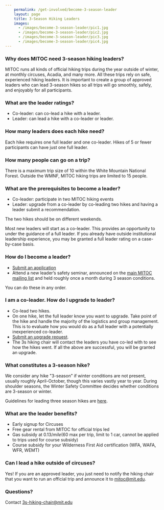```yaml
---
    permalink: /get-involved/become-3-season-leader
    layout: page
    title: 3-Season Hiking Leaders
    images:
      - /images/become-3-season-leader/pic1.jpg
      - /images/become-3-season-leader/pic2.jpg
      - /images/become-3-season-leader/pic3.jpg
      - /images/become-3-season-leader/pic4.jpg
---
```


### Why does MITOC need 3-season hiking leaders?

MITOC runs all kinds of official hiking trips during the year outside of winter, at monthly circuses, Acadia, and many more. All these trips rely on safe, experienced hiking leaders. It is important to create a group of approved leaders who can lead 3-season hikes so all trips will go smoothly, safely, and enjoyably for all participants.

### What are the leader ratings?

*   Co-leader: can co-lead a hike with a leader.
*   Leader: can lead a hike with a co-leader or leader.

### How many leaders does each hike need?

Each hike requires one full leader and one co-leader. Hikes of 5 or fewer participants can have just one full leader.

### How many people can go on a trip?

There is a maximum trip size of 10 within the White Mountain National Forest. Outside the WMNF, MITOC hiking trips are limited to 15 people.

### What are the prerequisites to become a leader?

*   Co-leader: participate in two MITOC hiking events
*   Leader: upgrade from a co-leader by co-leading two hikes and having a leader submit a recommendation.

The two hikes should be on different weekends.

Most new leaders will start as a co-leader. This provides an opportunity to under the guidance of a full leader. If you already have outside institutional leadership experience, you may be granted a full leader rating on a case-by-case basis.

### How do I become a leader?

*   [Submit an application](https://mitoc-trips.mit.edu/hiking/leaders/apply/)
*   Attend a new leader’s safety seminar, announced on the [main MITOC mailing list](http://mailman.mit.edu/mailman/listinfo/mitoc) and held roughly once a month during 3 season conditions.

You can do these in any order.

### I am a co-leader. How do I upgrade to leader?

*   Co-lead two hikes.
*   On one hike, let the full leader know you want to upgrade. Take point of the hike and handle the majority of the logistics and group management. This is to evaluate how you would do as a full leader with a potentially inexperienced co-leader.
*   [Submit an upgrade request](https://mitoc-trips.mit.edu/hiking/leaders/apply/).
*   The 3s hiking chair will contact the leaders you have co-led with to see how the hikes went. If all the above are successful, you will be granted an upgrade.

### What constitutes a 3-season hike?

We consider any hike "3-season" if winter conditions are not present, usually roughly April-October, though this varies vastly year to year. During shoulder seasons, the Winter Safety Committee decides whether conditions are 3-season or winter.

Guidelines for leading three season hikes are [here](/docs/MITOC_3SeasonHiking.pdf).

### What are the leader benefits?

*   Early signup for Circuses
*   Free gear rental from MITOC for official trips led
*   Gas subsidy at $0.13/mile ($60 max per trip, limit to 1 car, cannot be applied to trips used for course subsidy)
*   Course subsidy for your Wilderness First Aid certification (WFA, WAFA, WFR, WEMT)

### Can I lead a hike outside of circuses?

Yes! If you are an approved leader, you just need to notify the hiking chair that you want to run an official trip and announce it to [mitoc@mit.edu](mailto:mitoc@mit.edu).

### Questions?

Contact [3s-hiking-chair@mit.edu](mailto:3s-hiking-chair@mit.edu)
